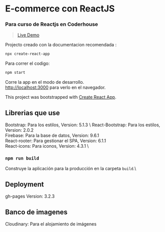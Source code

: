 # E-commerce con ReactJS #
###  Para curso de Reactjs en Coderhouse  ###

> [Live Demo](https://omardvp.github.io/my-app-react/)


Projecto creado con la documentacion recomendada :

```sh
npx create-react-app
```

Para correr el codigo:

```sh
npm start
```

Corre la app en el modo de desarrollo.\
 [http://localhost:3000](http://localhost:3000) para verlo en el navegador.

This project was bootstrapped with [Create React App](https://github.com/facebook/create-react-app).


## Librerias que use

 Bootstrap: Para los estilos, Version: 5.1.3 \ 
 React-Bootstrap: Para los estilos, Version: 2.0.2 \
 Firebase: Para la base de datos, Version: 9.6.1 \
 React-rooter: Para gestionar el SPA, Version: 6.1.1 \
 React-icons: Para iconos, Version: 4.3.1 \


### `npm run build`

Construye la aplicación para la producción en la carpeta `build`.\

## Deployment

gh-pages  Version: 3.2.3

## Banco de imagenes
Cloudinary: Para el alojamiento de imágenes

